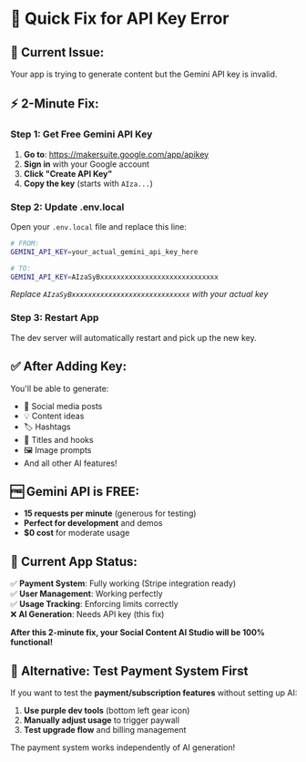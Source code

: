 # 🔧 Quick Fix for API Key Error

## 🚨 **Current Issue:**

Your app is trying to generate content but the Gemini API key is invalid.

## ⚡ **2-Minute Fix:**

### **Step 1: Get Free Gemini API Key**

1. **Go to**: https://makersuite.google.com/app/apikey
2. **Sign in** with your Google account
3. **Click "Create API Key"**
4. **Copy the key** (starts with `AIza...`)

### **Step 2: Update .env.local**

Open your `.env.local` file and replace this line:

```bash
# FROM:
GEMINI_API_KEY=your_actual_gemini_api_key_here

# TO:
GEMINI_API_KEY=AIzaSyBxxxxxxxxxxxxxxxxxxxxxxxxxxxxx
```

_Replace `AIzaSyBxxxxxxxxxxxxxxxxxxxxxxxxxxxxx` with your actual key_

### **Step 3: Restart App**

The dev server will automatically restart and pick up the new key.

## ✅ **After Adding Key:**

You'll be able to generate:

- 🎯 Social media posts
- 💡 Content ideas
- 🏷️ Hashtags
- 📝 Titles and hooks
- 🖼️ Image prompts
- And all other AI features!

## 🆓 **Gemini API is FREE:**

- **15 requests per minute** (generous for testing)
- **Perfect for development** and demos
- **$0 cost** for moderate usage

## 🎯 **Current App Status:**

✅ **Payment System**: Fully working (Stripe integration ready)  
✅ **User Management**: Working perfectly  
✅ **Usage Tracking**: Enforcing limits correctly  
❌ **AI Generation**: Needs API key (this fix)

**After this 2-minute fix, your Social Content AI Studio will be 100% functional!**

## 🔄 **Alternative: Test Payment System First**

If you want to test the **payment/subscription features** without setting up AI:

1. **Use purple dev tools** (bottom left gear icon)
2. **Manually adjust usage** to trigger paywall
3. **Test upgrade flow** and billing management

The payment system works independently of AI generation!
